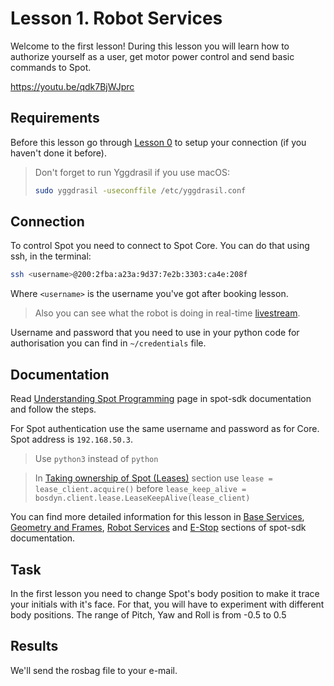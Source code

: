 # Lesson 1. Robot Services

Welcome to the first lesson!
During this lesson you will learn how to authorize yourself as a user, get motor power control and send basic commands to Spot.

https://youtu.be/qdk7BjWJprc

## Requirements

Before this lesson go through [Lesson 0](/#/lesson/spot-lesson0) to setup your connection (if you haven't done it before).

> Don't forget to run Yggdrasil if you use macOS:
> ```bash
> sudo yggdrasil -useconffile /etc/yggdrasil.conf
> ```

## Connection

To control Spot you need to connect to Spot Core. You can do that using ssh, in the terminal:
```bash
ssh <username>@200:2fba:a23a:9d37:7e2b:3303:ca4e:208f
```
Where `<username>` is the username you've got after booking lesson.

> Also you can see what the robot is doing in real-time <a href="http://200:7938:167:4f0a:e7f4:196c:6585:52ad]:8081/?action=stream">livestream</a>.

Username and password that you need to use in your python code for authorisation you can find in `~/credentials` file.

## Documentation

Read [Understanding Spot Programming](https://dev.bostondynamics.com/docs/python/understanding_spot_programming) page in spot-sdk documentation and follow the steps.

For Spot authentication use the same username and password as for Core. Spot address is `192.168.50.3`.

> Use `python3` instead of `python`

> In [Taking ownership of Spot (Leases)](https://dev.bostondynamics.com/docs/python/understanding_spot_programming#taking-ownership-of-spot-leases) section use `lease = lease_client.acquire()` before `lease_keep_alive = bosdyn.client.lease.LeaseKeepAlive(lease_client)`

You can find more detailed information for this lesson in [Base Services](https://dev.bostondynamics.com/docs/concepts/base_services), [Geometry and Frames](https://dev.bostondynamics.com/docs/concepts/geometry_and_frames), [Robot Services](https://dev.bostondynamics.com/docs/concepts/robot_services) and [E-Stop](https://dev.bostondynamics.com/docs/concepts/estop_service) sections of spot-sdk documentation.

## Task

In the first lesson you need to change Spot's body position to make it trace your initials with it's face. For that, you will have to experiment with different body positions. The range of Pitch, Yaw and Roll is from -0.5 to 0.5

## Results

We'll send the rosbag file to your e-mail.
